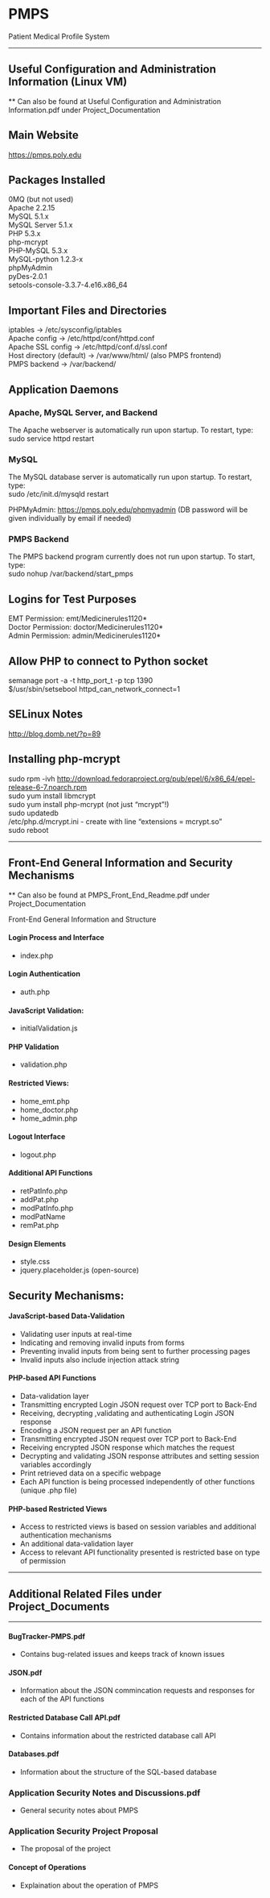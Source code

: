 PMPS
=====

Patient Medical Profile System

--------------------------------------------------------------------------
Useful Configuration and Administration Information (Linux VM) 
--------------------------------------------------------------------------
** Can also be found at Useful Configuration and Administration Information.pdf under Project_Documentation

## Main Website
https://pmps.poly.edu   

## Packages Installed
0MQ (but not used)  
Apache 2.2.15  
MySQL 5.1.x  
MySQL Server 5.1.x  
PHP 5.3.x  
php-mcrypt  
PHP-MySQL 5.3.x  
MySQL-python 1.2.3-x  
phpMyAdmin  
pyDes-2.0.1  
setools-console-3.3.7-4.e16.x86_64  

## Important Files and Directories
iptables → /etc/sysconfig/iptables  
Apache config → /etc/httpd/conf/httpd.conf  
Apache SSL config → /etc/httpd/conf.d/ssl.conf  
Host directory (default) → /var/www/html/ (also PMPS frontend)  
PMPS backend → /var/backend/

## Application Daemons
### Apache, MySQL Server, and Backend
The Apache webserver is automatically run upon startup. To restart, type:  
sudo service httpd restart

### MySQL
The MySQL database server is automatically run upon startup. To restart, type:  
sudo /etc/init.d/mysqld restart
   
PHPMyAdmin: https://pmps.poly.edu/phpmyadmin (DB password will be given individually by email if needed)

### PMPS Backend
The PMPS backend program currently does not run upon startup. To start, type:  
sudo nohup /var/backend/start_pmps  

## Logins for Test Purposes
EMT Permission: emt/Medicinerules1120*  
Doctor Permission: doctor/Medicinerules1120*  
Admin Permission: admin/Medicinerules1120*

## Allow PHP to connect to Python socket
semanage port -a -t http_port_t -p tcp 1390  
$/usr/sbin/setsebool httpd_can_network_connect=1

## SELinux Notes
http://blog.domb.net/?p=89

## Installing php-mcrypt
sudo rpm -ivh http://download.fedoraproject.org/pub/epel/6/x86_64/epel-release-6-7.noarch.rpm  
sudo yum install libmcrypt  
sudo yum install php-mcrypt (not just “mcrypt”!)  
sudo updatedb  
/etc/php.d/mcrypt.ini - create with line “extensions = mcrypt.so”  
sudo reboot

-------------------------------------------------------------------
Front-End General Information and Security Mechanisms 
-------------------------------------------------------------------
** Can also be found at PMPS_Front_End_Readme.pdf under Project_Documentation

Front-End General Information and Structure

#### Login Process and Interface
- index.php

#### Login Authentication
- auth.php

#### JavaScript Validation:
- initialValidation.js

#### PHP Validation
- validation.php

#### Restricted Views:
- home_emt.php
- home_doctor.php
- home_admin.php

#### Logout Interface
- logout.php

#### Additional API Functions
- retPatInfo.php
- addPat.php
- modPatInfo.php
- modPatName
- remPat.php

#### Design Elements
- style.css
- jquery.placeholder.js (open-source)


## Security Mechanisms:

#### JavaScript-based Data-Validation

- Validating user inputs at real-time
- Indicating and removing invalid inputs from forms
- Preventing invalid inputs from being sent to further processing pages
- Invalid inputs also include injection attack string

#### PHP-based API Functions

- Data-validation layer
- Transmitting encrypted Login JSON request over TCP port to Back-End
- Receiving, decrypting ,validating and authenticating Login JSON response
- Encoding a JSON request per an API function
- Transmitting encrypted JSON request over TCP port to Back-End
- Receiving  encrypted JSON response which matches the request
- Decrypting and validating JSON response attributes and setting session variables accordingly
- Print retrieved data on a specific webpage
- Each API function is being processed independently of other functions (unique .php file)

#### PHP-based Restricted Views

- Access to restricted views is based on session variables and additional authentication mechanisms
- An additional data-validation layer
- Access to relevant API functionality presented is restricted base on type of permission


-----------------------------------------------------------
## Additional Related Files under Project_Documents
------------------------------------------------------------

#### BugTracker-PMPS.pdf
- Contains bug-related issues and keeps track of known issues

#### JSON.pdf
- Information about the JSON commincation requests and responses for each of the API functions

#### Restricted Database Call API.pdf
- Contains information about the restricted database call API

#### Databases.pdf
- Information about the structure of the SQL-based database

###  Application Security Notes and Discussions.pdf
- General security notes about PMPS

### Application Security Project Proposal
- The proposal of the project

#### Concept of Operations
- Explaination about the operation of PMPS
